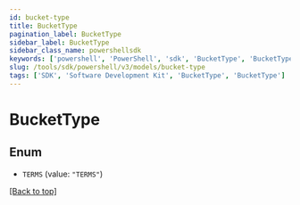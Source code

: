 ```yaml
---
id: bucket-type
title: BucketType
pagination_label: BucketType
sidebar_label: BucketType
sidebar_class_name: powershellsdk
keywords: ['powershell', 'PowerShell', 'sdk', 'BucketType', 'BucketType']
slug: /tools/sdk/powershell/v3/models/bucket-type
tags: ['SDK', 'Software Development Kit', 'BucketType', 'BucketType']
---
```


# BucketType

## Enum

- `TERMS` (value: `"TERMS"`)

[[Back to top]](#)
